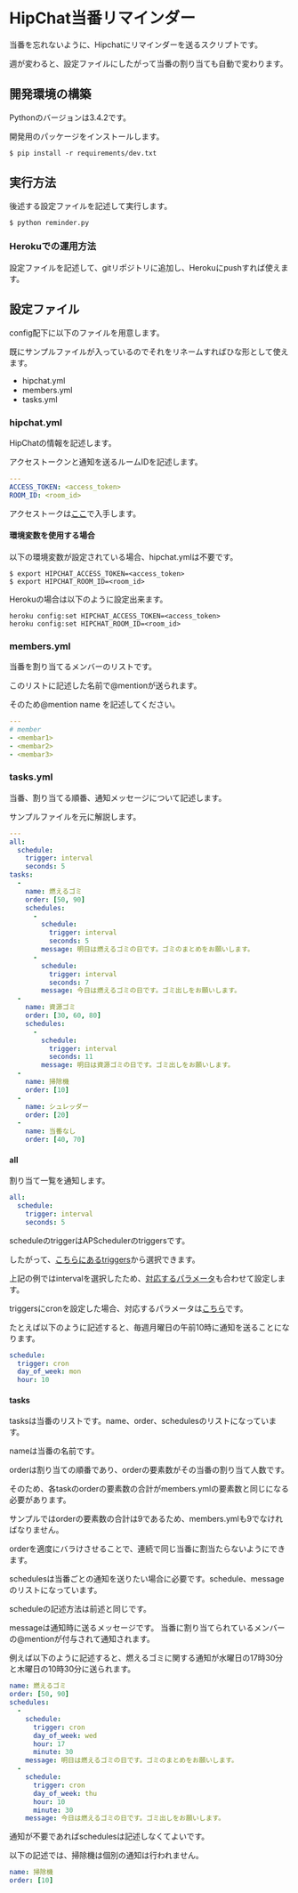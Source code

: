# HipChat当番リマインダー

当番を忘れないように、Hipchatにリマインダーを送るスクリプトです。

週が変わると、設定ファイルにしたがって当番の割り当ても自動で変わります。

## 開発環境の構築

Pythonのバージョンは3.4.2です。

開発用のパッケージをインストールします。

```
$ pip install -r requirements/dev.txt
```

## 実行方法

後述する設定ファイルを記述して実行します。

```
$ python reminder.py
```

### Herokuでの運用方法

設定ファイルを記述して、gitリポジトリに追加し、Herokuにpushすれば使えます。

## 設定ファイル

config配下に以下のファイルを用意します。

既にサンプルファイルが入っているのでそれをリネームすればひな形として使えます。

* hipchat.yml
* members.yml
* tasks.yml

### hipchat.yml

HipChatの情報を記述します。

アクセストークンと通知を送るルームIDを記述します。

```yaml
---
ACCESS_TOKEN: <access_token>
ROOM_ID: <room_id>
```

アクセストークは[ここ](https://www.hipchat.com/account/api)で入手します。

#### 環境変数を使用する場合

以下の環境変数が設定されている場合、hipchat.ymlは不要です。

```
$ export HIPCHAT_ACCESS_TOKEN=<access_token>
$ export HIPCHAT_ROOM_ID=<room_id>
```

Herokuの場合は以下のように設定出来ます。

```
heroku config:set HIPCHAT_ACCESS_TOKEN=<access_token>
heroku config:set HIPCHAT_ROOM_ID=<room_id>
```

### members.yml

当番を割り当てるメンバーのリストです。

このリストに記述した名前で@mentionが送られます。

そのため@mention name を記述してください。

```yaml
---
# member
- <membar1>
- <membar2>
- <membar3>
```

### tasks.yml

当番、割り当てる順番、通知メッセージについて記述します。

サンプルファイルを元に解説します。

```yaml
---
all:
  schedule:
    trigger: interval
    seconds: 5
tasks:
  -
    name: 燃えるゴミ
    order: [50, 90]
    schedules:
      -
        schedule:
          trigger: interval
          seconds: 5
        message: 明日は燃えるゴミの日です。ゴミのまとめをお願いします。
      -
        schedule:
          trigger: interval
          seconds: 7
        message: 今日は燃えるゴミの日です。ゴミ出しをお願いします。
  -
    name: 資源ゴミ
    order: [30, 60, 80]
    schedules:
      -
        schedule:
          trigger: interval
          seconds: 11
        message: 明日は資源ゴミの日です。ゴミ出しをお願いします。
  -
    name: 掃除機
    order: [10]
  -
    name: シュレッダー
    order: [20]
  -
    name: 当番なし
    order: [40, 70]
```

#### all

割り当て一覧を通知します。

```yaml
all:
  schedule:
    trigger: interval
    seconds: 5
```

scheduleのtriggerはAPSchedulerのtriggersです。

したがって、[こちらにあるtriggers](https://apscheduler.readthedocs.org/en/latest/py-modindex.html)から選択できます。

上記の例ではintervalを選択したため、[対応するパラメータ](https://apscheduler.readthedocs.org/en/latest/modules/triggers/interval.html#module-apscheduler.triggers.interval)も合わせて設定します。

triggersにcronを設定した場合、対応するパラメータは[こちら](https://apscheduler.readthedocs.org/en/latest/modules/triggers/cron.html#module-apscheduler.triggers.cron)です。

たとえば以下のように記述すると、毎週月曜日の午前10時に通知を送ることになります。

```yaml
schedule:
  trigger: cron
  day_of_week: mon
  hour: 10
```

#### tasks

tasksは当番のリストです。name、order、schedulesのリストになっています。

nameは当番の名前です。

orderは割り当ての順番であり、orderの要素数がその当番の割り当て人数です。

そのため、各taskのorderの要素数の合計がmembers.ymlの要素数と同じになる必要があります。

サンプルではorderの要素数の合計は9であるため、members.ymlも9でなければなりません。

orderを適度にバラけさせることで、連続で同じ当番に割当たらないようにできます。

schedulesは当番ごとの通知を送りたい場合に必要です。schedule、messageのリストになっています。

scheduleの記述方法は前述と同じです。

messageは通知時に送るメッセージです。
当番に割り当てられているメンバーの@mentionが付与されて通知されます。

例えば以下のように記述すると、燃えるゴミに関する通知が水曜日の17時30分と木曜日の10時30分に送られます。

```yaml
name: 燃えるゴミ
order: [50, 90]
schedules:
  -
    schedule:
      trigger: cron
      day_of_week: wed
      hour: 17
      minute: 30
    message: 明日は燃えるゴミの日です。ゴミのまとめをお願いします。
  -
    schedule:
      trigger: cron
      day_of_week: thu
      hour: 10
      minute: 30
    message: 今日は燃えるゴミの日です。ゴミ出しをお願いします。
```

通知が不要であればschedulesは記述しなくてよいです。

以下の記述では、掃除機は個別の通知は行われません。

```yaml
name: 掃除機
order: [10]
```
